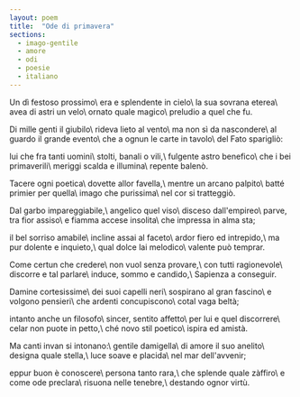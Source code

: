 ```yaml
---
layout: poem
title:  "Ode di primavera"
sections:
  - imago-gentile
  - amore
  - odi
  - poesie
  - italiano
---
```


Un dì festoso prossimo\\
era e splendente in cielo\\
la sua sovrana eterea\\
avea di astri un velo\\
ornato quale magico\\
preludio a quel che fu.

Di mille genti il giubilo\\
rideva lieto al vento\\
ma non sì da nascondere\\
al guardo il grande evento\\
che a ognun le carte in tavolo\\
del Fato sparigliò:

lui che fra tanti uomini\\
stolti, banali o vili,\\
fulgente astro benefico\\
che i bei primaverili\\
meriggi scalda e illumina\\
repente balenò.

Tacere ogni poetica\\
dovette allor favella,\\
mentre un arcano palpito\\
batté primier per quella\\
imago che purissima\\
nel cor si tratteggiò.

Dal garbo impareggiabile,\\
angelico quel viso\\
disceso dall'empireo\\
parve, tra fior assiso\\
e fiamma accese insolita\\
che impressa in alma sta;

il bel sorriso amabile\\
incline assai al faceto\\
ardor fiero ed intrepido,\\
ma pur dolente e inquieto,\\
qual dolce lai melodico\\
valente può temprar.

Come certun che credere\\
non vuol senza provare,\\
con tutti ragionevole\\
discorre e tal parlare\\
induce, sommo e candido,\\
Sapienza a conseguir.

Damine cortesissime\\
dei suoi capelli neri\\
sospirano al gran fascino\\
e volgono pensieri\\
che ardenti concupiscono\\
cotal vaga beltà;

intanto anche un filosofo\\
sincer, sentito affetto\\
per lui e quel discorrere\\
celar non puote in petto,\\
ché novo stil poetico\\
ispira ed amistà.

Ma canti invan si intonano:\\
gentile damigella\\
di amore il suo anelito\\
designa quale stella,\\
luce soave e placida\\
nel mar dell'avvenir;

eppur buon è conoscere\\
persona tanto rara,\\
che splende quale zàffiro\\
e come ode preclara\\
risuona nelle tenebre,\\
destando ognor virtù.
